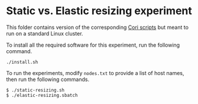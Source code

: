 # Static vs. Elastic resizing experiment

This folder contains version of the corresponding [Cori scripts](../../cori/resizing)
but meant to run on a standard Linux cluster.

To install all the required software for this experiment,
run the following command.

```
./install.sh
```

To run the experiments, modify `nodes.txt` to provide a list of
host names, then run the following commands.

```
$ ./static-resizing.sh
$ ./elastic-resizing.sbatch
```
